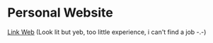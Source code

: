 # Personal Website
[Link Web](https://buiquangdat.streamlit.app/) (Look lit but yeb, too little experience, i can't find a job -.-)
